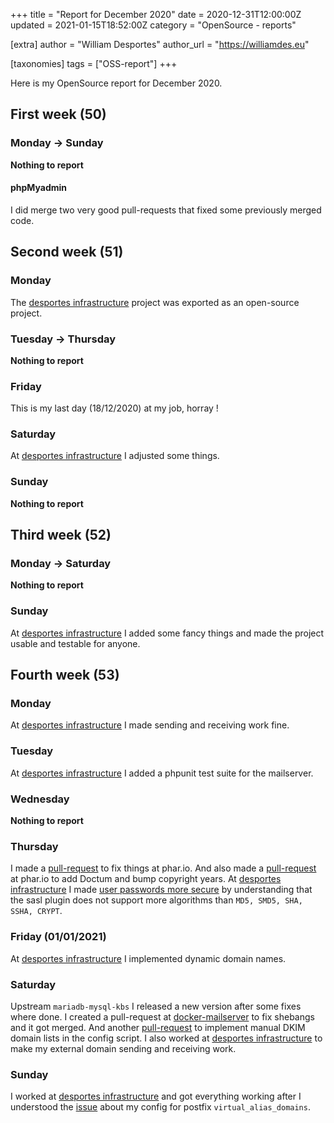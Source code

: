 +++
title = "Report for December 2020"
date = 2020-12-31T12:00:00Z
updated = 2021-01-15T18:52:00Z
category = "OpenSource - reports"

[extra]
author = "William Desportes"
author_url = "https://williamdes.eu"

[taxonomies]
tags = ["OSS-report"]
+++

Here is my OpenSource report for December 2020.

<!-- more -->

## First week (50)

### Monday -> Sunday

__Nothing to report__

#### phpMyadmin

I did merge two very good pull-requests that fixed some previously merged code.

## Second week (51)

### Monday

The [desportes infrastructure](https://github.com/desportes/infrastructure) project was exported as an open-source project.

### Tuesday -> Thursday

__Nothing to report__

### Friday

This is my last day (18/12/2020) at my job, horray !

### Saturday

At [desportes infrastructure](https://github.com/desportes/infrastructure) I adjusted some things.

### Sunday

__Nothing to report__

## Third week (52)

### Monday -> Saturday

__Nothing to report__

### Sunday

At [desportes infrastructure](https://github.com/desportes/infrastructure) I added some fancy things and made the project usable and testable for anyone.

## Fourth week (53)

### Monday

At [desportes infrastructure](https://github.com/desportes/infrastructure) I made sending and receiving work fine.

### Tuesday

At [desportes infrastructure](https://github.com/desportes/infrastructure) I added a phpunit test suite for the mailserver.

### Wednesday

__Nothing to report__

### Thursday

I made a [pull-request](https://github.com/phar-io/phar.io/pull/99) to fix things at phar.io.
And also made a [pull-request](https://github.com/phar-io/phar.io/pull/100) at phar.io to add Doctum and bump copyright years.
At [desportes infrastructure](https://github.com/desportes/infrastructure) I made [user passwords more secure](https://github.com/desportes/infrastructure/commit/81d3f6fe571919a1d23a7283a117a3f4ab5f0b91) by understanding that the sasl plugin does not support more algorithms than `MD5, SMD5, SHA, SSHA, CRYPT`.

### Friday (01/01/2021)

At [desportes infrastructure](https://github.com/desportes/infrastructure) I implemented dynamic domain names.

### Saturday

Upstream `mariadb-mysql-kbs` I released a new version after some fixes where done.
I created a pull-request at [docker-mailserver](https://github.com/tomav/docker-mailserver/pull/1737) to fix shebangs and it got merged.
And another [pull-request](https://github.com/tomav/docker-mailserver/pull/1736) to implement manual DKIM domain lists in the config script.
I also worked at [desportes infrastructure](https://github.com/desportes/infrastructure) to make my external domain sending and receiving work.

### Sunday

I worked at [desportes infrastructure](https://github.com/desportes/infrastructure) and got everything working after I understood the [issue](https://github.com/tomav/docker-mailserver/issues/1694) about my config for postfix `virtual_alias_domains`.

